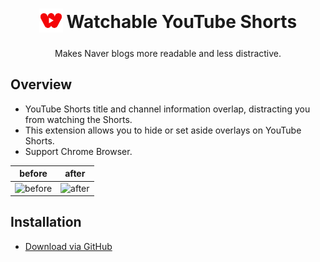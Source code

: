 <h1 align="center">
  <sub>
    <img  src="icons/icon.png" height="38" width="38">
  </sub>
  Watchable YouTube Shorts
</h1>
<p align="center">
  Makes Naver blogs more readable and less distractive.
</p>

## Overview

- YouTube Shorts title and channel information overlap, distracting you from watching the Shorts.
- This extension allows you to hide or set aside overlays on YouTube Shorts.
- Support Chrome Browser.

| before    | after    |
| --------- | -------- |
| ![before] | ![after] |

## Installation

- [Download via GitHub]

[before]: https://github.com/hokikie/watchable-youtube-shorts/assets/96006602/453f0a47-a3b5-45b5-9459-cdb4d835445a
[after]: https://github.com/hokikie/watchable-youtube-shorts/assets/96006602/70835626-eca4-421e-839f-128a9e5171bd
[Download via GitHub]: https://github.com/hokikie/watchable-youtube-shorts/archive/refs/tags/v1.0.0.zip
